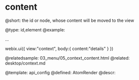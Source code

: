 content
=============


@short:
	the id or node, whose content will be moved to the view

@type: id,element
@example:
<div id="details">...</div>

webix.ui({
	view:"context",
	body:{ 
    	content:"details" 
    }
})

@relatedsample:
	03_menu/05_context_content.html
@related:
	desktop/context.md

@template:	api_config
@defined:	AtomRender
@descr:


